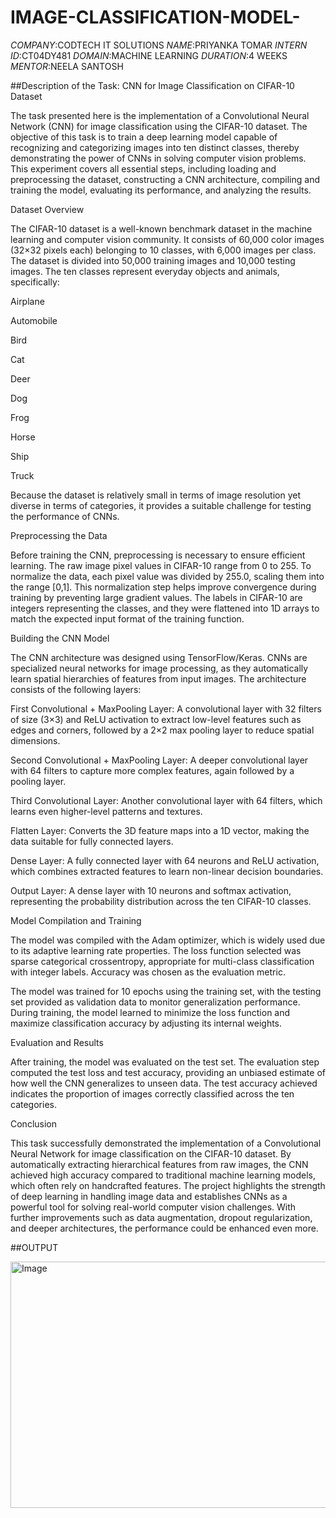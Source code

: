 # IMAGE-CLASSIFICATION-MODEL-
*COMPANY*:CODTECH IT SOLUTIONS 
*NAME*:PRIYANKA TOMAR 
*INTERN ID*:CT04DY481
*DOMAIN*:MACHINE LEARNING 
*DURATION*:4 WEEKS 
*MENTOR*:NEELA SANTOSH

##Description of the Task: CNN for Image Classification on CIFAR-10 Dataset

The task presented here is the implementation of a Convolutional Neural Network (CNN) for image classification using the CIFAR-10 dataset. The objective of this task is to train a deep learning model capable of recognizing and categorizing images into ten distinct classes, thereby demonstrating the power of CNNs in solving computer vision problems. This experiment covers all essential steps, including loading and preprocessing the dataset, constructing a CNN architecture, compiling and training the model, evaluating its performance, and analyzing the results.

Dataset Overview

The CIFAR-10 dataset is a well-known benchmark dataset in the machine learning and computer vision community. It consists of 60,000 color images (32×32 pixels each) belonging to 10 classes, with 6,000 images per class. The dataset is divided into 50,000 training images and 10,000 testing images. The ten classes represent everyday objects and animals, specifically:

Airplane

Automobile

Bird

Cat

Deer

Dog

Frog

Horse

Ship

Truck

Because the dataset is relatively small in terms of image resolution yet diverse in terms of categories, it provides a suitable challenge for testing the performance of CNNs.

Preprocessing the Data

Before training the CNN, preprocessing is necessary to ensure efficient learning. The raw image pixel values in CIFAR-10 range from 0 to 255. To normalize the data, each pixel value was divided by 255.0, scaling them into the range [0,1]. This normalization step helps improve convergence during training by preventing large gradient values. The labels in CIFAR-10 are integers representing the classes, and they were flattened into 1D arrays to match the expected input format of the training function.

Building the CNN Model

The CNN architecture was designed using TensorFlow/Keras. CNNs are specialized neural networks for image processing, as they automatically learn spatial hierarchies of features from input images. The architecture consists of the following layers:

First Convolutional + MaxPooling Layer: A convolutional layer with 32 filters of size (3×3) and ReLU activation to extract low-level features such as edges and corners, followed by a 2×2 max pooling layer to reduce spatial dimensions.

Second Convolutional + MaxPooling Layer: A deeper convolutional layer with 64 filters to capture more complex features, again followed by a pooling layer.

Third Convolutional Layer: Another convolutional layer with 64 filters, which learns even higher-level patterns and textures.

Flatten Layer: Converts the 3D feature maps into a 1D vector, making the data suitable for fully connected layers.

Dense Layer: A fully connected layer with 64 neurons and ReLU activation, which combines extracted features to learn non-linear decision boundaries.

Output Layer: A dense layer with 10 neurons and softmax activation, representing the probability distribution across the ten CIFAR-10 classes.

Model Compilation and Training

The model was compiled with the Adam optimizer, which is widely used due to its adaptive learning rate properties. The loss function selected was sparse categorical crossentropy, appropriate for multi-class classification with integer labels. Accuracy was chosen as the evaluation metric.

The model was trained for 10 epochs using the training set, with the testing set provided as validation data to monitor generalization performance. During training, the model learned to minimize the loss function and maximize classification accuracy by adjusting its internal weights.

Evaluation and Results

After training, the model was evaluated on the test set. The evaluation step computed the test loss and test accuracy, providing an unbiased estimate of how well the CNN generalizes to unseen data. The test accuracy achieved indicates the proportion of images correctly classified across the ten categories.

Conclusion

This task successfully demonstrated the implementation of a Convolutional Neural Network for image classification on the CIFAR-10 dataset. By automatically extracting hierarchical features from raw images, the CNN achieved high accuracy compared to traditional machine learning models, which often rely on handcrafted features. The project highlights the strength of deep learning in handling image data and establishes CNNs as a powerful tool for solving real-world computer vision challenges. With further improvements such as data augmentation, dropout regularization, and deeper architectures, the performance could be enhanced even more.

##OUTPUT

<img width="868" height="394" alt="Image" src="https://github.com/user-attachments/assets/363e58b5-70f3-46a9-a3b2-e032b491a2e0" />
